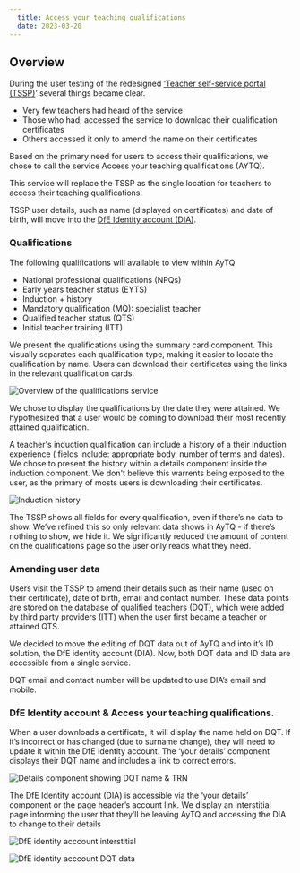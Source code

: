 ```yaml
---
  title: Access your teaching qualifications
  date: 2023-03-20
---
```

## Overview

During the user testing of the redesigned [‘Teacher self-service portal (TSSP)](/qualifications-service/redesign/)’ several things became clear.

- Very few teachers had heard of the service 
- Those who had, accessed the service to download their qualification certificates 
- Others accessed it only to amend the name on their certificates 

Based on the primary need for users to access their qualifications, we chose to call the service Access your teaching qualifications (AYTQ).

This service will replace the TSSP as the single location for teachers to access their teaching qualifications. 

TSSP user details, such as name (displayed on certificates) and date of birth, will move into the [DfE Identity account (DIA)](/get-an-identity).

### Qualifications

The following qualifications will available to view within AyTQ 

- National professional qualifications (NPQs)
- Early years teacher status (EYTS)
- Induction + history 
- Mandatory qualification (MQ): specialist teacher
- Qualified teacher status (QTS)
- Initial teacher training (ITT)

We present the qualifications using the summary card component. This visually separates each qualification type, making it easier to locate the qualification by name. Users can download their certificates using the links in the relevant qualification cards.

![Overview of the qualifications service](1-overview.png "Overview of the qualifications service")

We chose to display the qualifications by the date they were attained. We hypothesized that a user would be coming to download their most recently attained qualification.

A teacher's induction qualification can include a history of a their induction experience ( fields include: appropriate body, number of terms and dates). We chose to present the history within a details component inside the induction component. We don't believe this warrents being exposed to the user, as the primary of mosts users is downloading their certificates. 

![Induction history](2-induction.png "Induction history")


The TSSP shows all fields for every qualification, even if there’s no data to show. We’ve refined this so only relevant data shows in AyTQ - if there’s nothing to show, we hide it. We significantly reduced the amount of content on the qualifications page so the user only reads what they need. 


### Amending user data
Users visit the TSSP to amend their details such as their name (used on their certificate), date of birth, email and contact number. These data points are stored on the database of qualified teachers (DQT), which were added by third party providers (ITT) when the user first became a teacher or attained QTS.

We decided to move the editing of DQT data out of AyTQ and into it’s ID solution, the DfE identity account (DIA). Now, both DQT data and ID data are accessible from a single service.

DQT email and contact number will be updated to use DIA’s email and mobile. 


### DfE Identity account & Access your teaching qualifications.

When a user downloads a certificate, it will display the name held on DQT. If it’s incorrect or has changed (due to surname change), they will need to update it within the DfE Identity account. The ‘your details’ component displays their DQT name and includes a link to correct errors.

![Details component showing DQT name & TRN](3-details.png "Details component showing DQT name & TRN")



The DfE Identity account (DIA) is accessible via the ‘your details’ component or the page header’s account link. We display an interstitial page informing the user that they’ll be leaving AyTQ and accessing the DIA to change to their details

![DfE identity acccount interstitial](4-account-intersitial.png "DfE identity acccount interstitial")


![DfE identity acccount DQT data](5-Account.png "DfE identity acccount DQT data")
